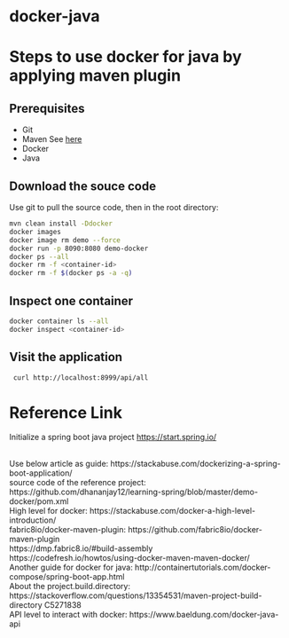 # docker-java

# Steps to use docker for java by applying maven plugin

## Prerequisites
* Git
* Maven
    See [here](https://github.com/HuangMarco/knowledge-hub/blob/dev/linux-operation/linux_installation_softwares_components.md)
* Docker
* Java

## Download the souce code
Use git to pull the source code, then in the root directory:
```sh
mvn clean install -Ddocker 
docker images
docker image rm demo --force
docker run -p 8090:8080 demo-docker 
docker ps --all
docker rm -f <container-id>
docker rm -f $(docker ps -a -q)
```

## Inspect one container
```sh
docker container ls --all
docker inspect <container-id>
```

## Visit the application
```
 curl http://localhost:8999/api/all
```

# Reference Link
Initialize a spring boot java project
https://start.spring.io/

<br>
Use below article as guide:
https://stackabuse.com/dockerizing-a-spring-boot-application/
<br>
source code of the reference project: https://github.com/dhananjay12/learning-spring/blob/master/demo-docker/pom.xml

<br>
High level for docker:
https://stackabuse.com/docker-a-high-level-introduction/


<br>
fabric8io/docker-maven-plugin:
https://github.com/fabric8io/docker-maven-plugin
<br>
https://dmp.fabric8.io/#build-assembly

<br>
https://codefresh.io/howtos/using-docker-maven-maven-docker/

<br>
Another guide for docker for java:
http://containertutorials.com/docker-compose/spring-boot-app.html


<br>
About the project.build.directory:
https://stackoverflow.com/questions/13354531/maven-project-build-directory
C5271838


<br>
API level to interact with docker:
https://www.baeldung.com/docker-java-api

